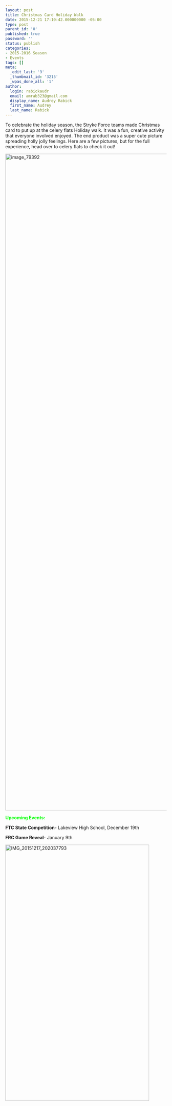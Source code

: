 ```yaml
---
layout: post
title: Christmas Card Holiday Walk
date: 2015-12-21 17:10:42.000000000 -05:00
type: post
parent_id: '0'
published: true
password: ''
status: publish
categories:
- 2015-2016 Season
- Events
tags: []
meta:
  _edit_last: '9'
  _thumbnail_id: '3215'
  _wpas_done_all: '1'
author:
  login: rabickaudr
  email: amrab323@gmail.com
  display_name: Audrey Rabick
  first_name: Audrey
  last_name: Rabick
---
```

<p>To celebrate the holiday season, the Stryke Force teams made Christmas card to put up at the celery flats Holiday walk. It was a fun, creative activity that everyone involved enjoyed. The end product was a super cute picture spreading holly jolly feelings. Here are a few pictures, but for the full experience, head over to celery flats to check it out!</p>
<p><a href="http://strykeforce.org/wp-content/uploads/2015/12/image_79392.jpg"><img class="aligncenter size-full wp-image-3213" src="{{ site.baseurl }}/assets/images/image_79392.jpg" alt="image_79392" width="1218" height="2048" /></a></p>
<p><strong><span style="color: #00ff00;">Upcoming Events:</span></strong></p>
<p><strong>FTC State Competition</strong>- Lakeview High School, December 19th</p>
<p><strong>FRC Game Reveal</strong>- January 9th</p>
<p><a href="http://strykeforce.org/wp-content/uploads/2015/12/IMG_20151217_202037793.jpg"><img class="aligncenter wp-image-3214" src="{{ site.baseurl }}/assets/images/IMG_20151217_202037793.jpg" alt="IMG_20151217_202037793" width="449" height="799" /></a></p>
